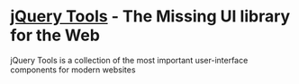 [jQuery Tools](http://flowplayer.org/tools/) - The Missing UI library for the Web
================================

jQuery Tools is a collection of the most important user-interface components for modern websites

